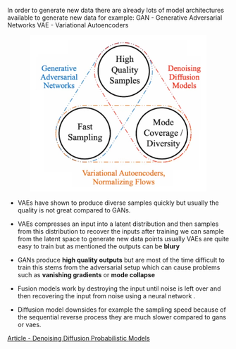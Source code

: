 <!--ts-->


<!-- Created by https://github.com/ekalinin/github-markdown-toc -->
<!-- Added by: gil_diy, at: Sat 25 Mar 2023 03:48:28 PM IDT -->

<!--te-->


In order to generate new data there are already lots of model
architectures available to generate new data for example:
GAN -  Generative Adversarial Networks
VAE - Variational Autoencoders

<p align="center">
  <img width="400" src="images/generative_deep_learning/image1.jpg" title="Look into the image">
</p> 


* VAEs have shown to produce diverse samples quickly but usually the quality is not great compared to GANs.

* VAEs compresses an input into a latent distribution and then samples from this distribution
  to recover the inputs after training we can sample from the latent space to generate
  new data points usually VAEs are quite easy to train but as mentioned the outputs can be **blury**


* GANs produce **high quality outputs** but are most of the time difficult to train this
stems from the adversarial setup which can cause problems such as **vanishing
gradients** or **mode collapse**



* Fusion models work by destroying the input until noise is left over and
then recovering the input from noise using a neural network .

* Diffusion model downsides for example the sampling speed because of the sequential reverse
process they are much slower compared to gans or vaes.

[Article - Denoising Diffusion Probabilistic Models](https://arxiv.org/pdf/2006.11239.pdf)
